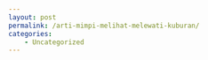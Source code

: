 ```yaml
---
layout: post
permalink: /arti-mimpi-melihat-melewati-kuburan/
categories:
    - Uncategorized
---
```


